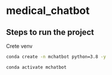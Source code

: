 # medical_chatbot

## Steps to run the project
Crete venv
```bash
conda create -n mchatbot python=3.8 -y
```

```bash
conda activate mchatbot
```